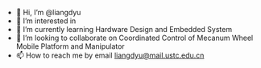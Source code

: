 - 👋 Hi, I’m @liangdyu
- 👀 I’m interested in 
- 🌱 I’m currently learning Hardware Design and Embedded System
- 💞️ I’m looking to collaborate on Coordinated Control of Mecanum Wheel Mobile Platform and Manipulator
- 📫 How to reach me by email liangdyu@mail.ustc.edu.cn

<!---
liangdyu/liangdyu is a ✨ special ✨ repository because its `README.md` (this file) appears on your GitHub profile.
You can click the Preview link to take a look at your changes.
--->
